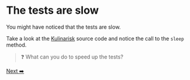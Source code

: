 # The tests are slow

You might have noticed that the tests are slow.

Take a look at the [Kulinarisk](../vendor/akei/kulinarisk/Kulinarisk.php) source code and notice the call to the `sleep` method. 

>❓ What can you do to speed up the tests?

[Next ➡️](./using-doubles.md)